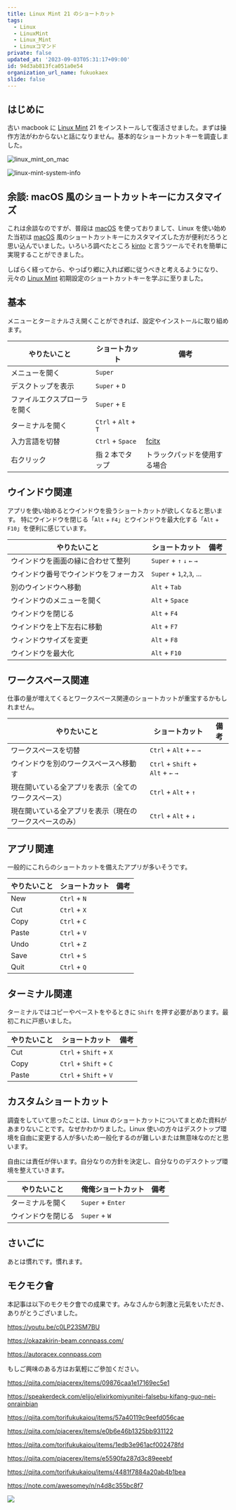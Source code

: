 ```yaml
---
title: Linux Mint 21 のショートカット
tags:
  - Linux
  - LinuxMint
  - Linux_Mint
  - Linuxコマンド
private: false
updated_at: '2023-09-03T05:31:17+09:00'
id: 94d3ab813fca051a0e54
organization_url_name: fukuokaex
slide: false
---
```


## はじめに

古い macbook に [Linux Mint] 21 をインストールして復活させました。まずは操作方法がわからないと話になりません。基本的なショートカットキーを調査しました。

![linux_mint_on_mac](https://user-images.githubusercontent.com/7563926/226134164-83465202-bd6b-4e44-a327-1a4ee27ea543.jpg)

![linux-mint-system-info](https://user-images.githubusercontent.com/7563926/241089029-d3fa01ab-1a56-42f6-86f4-929858145fdf.png)

[Linux Mint]: https://ja.wikipedia.org/wiki/Linux_Mint

## 余談: macOS 風のショートカットキーにカスタマイズ

これは余談なのですが、普段は [macOS] を使っておりまして、Linux を使い始めた当初は [macOS] 風のショートカットキーにカスタマイズした方が便利だろうと思い込んでいました。いろいろ調べたところ [kinto] と言うツールでそれを簡単に実現することができました。

しばらく経ってから、やっぱり郷に入れば郷に従うべきと考えるようになり、元々の [Linux Mint] 初期設定のショートカットキーを学ぶに至りました。

[macOS]: https://ja.wikipedia.org/wiki/MacOS
[kinto]: https://github.com/rbreaves/kinto

## 基本

メニューとターミナルさえ開くことができれば、設定やインストールに取り組めます。

| やりたいこと                 | ショートカット       | 備考                         |
| ---------------------------- | -------------------- | ---------------------------- |
| メニューを開く               | `Super`              |                              |
| デスクトップを表示           | `Super` + `D`        |                              |
| ファイルエクスプローラを開く | `Super` + `E`        |                              |
| ターミナルを開く             | `Ctrl` + `Alt` + `T` |                              |
| 入力言語を切替               | `Ctrl` + `Space`     | [fcitx]                      |
| 右クリック                   | 指 2 本でタップ      | トラックパッドを使用する場合 |

[fcitx]: https://wiki.archlinux.org/title/fcitx

## ウインドウ関連

アプリを使い始めるとウインドウを扱うショートカットが欲しくなると思います。
特にウインドウを閉じる「`Alt` + `F4`」とウインドウを最大化する「`Alt` + `F10`」を便利に感じています。

| やりたいこと                           | ショートカット             | 備考 |
| -------------------------------------- | -------------------------- | ---- |
| ウインドウを画面の縁に合わせて整列     | `Super` + `↑` `↓` `←` `→`  |      |
| ウインドウ番号でウインドウをフォーカス | `Super` + `1`,`2`,`3`, ... |      |
| 別のウインドウへ移動                   | `Alt` + `Tab`              |      |
| ウインドウのメニューを開く             | `Alt` + `Space`            |      |
| ウインドウを閉じる                     | `Alt` + `F4`               |      |
| ウインドウを上下左右に移動             | `Alt` + `F7`               |      |
| ウィンドウサイズを変更                 | `Alt` + `F8`               |      |
| ウインドウを最大化                     | `Alt` + `F10`              |      |

## ワークスペース関連

仕事の量が増えてくるとワークスペース関連のショートカットが重宝するかもしれません。

| やりたいこと                                             | ショートカット                     | 備考 |
| -------------------------------------------------------- | ---------------------------------- | ---- |
| ワークスペースを切替                                     | `Ctrl` + `Alt` + `←` `→`           |      |
| ウインドウを別のワークスペースへ移動す                   | `Ctrl` + `Shift` + `Alt` + `←` `→` |      |
| 現在開いている全アプリを表示（全てのワークスペース）     | `Ctrl` + `Alt` + `↑`               |      |
| 現在開いている全アプリを表示（現在のワークスペースのみ） | `Ctrl` + `Alt` + `↓`               |      |

## アプリ関連

一般的にこれらのショートカットを備えたアプリが多いそうです。

| やりたいこと | ショートカット | 備考 |
| ------------ | -------------- | ---- |
| New          | `Ctrl` + `N`   |      |
| Cut          | `Ctrl` + `X`   |      |
| Copy         | `Ctrl` + `C`   |      |
| Paste        | `Ctrl` + `V`   |      |
| Undo         | `Ctrl` + `Z`   |      |
| Save         | `Ctrl` + `S`   |      |
| Quit         | `Ctrl` + `Q`   |      |

## ターミナル関連

ターミナルではコピーやペーストをやるときに `Shift` を押す必要があります。最初これに戸惑いました。

| やりたいこと | ショートカット         | 備考 |
| ------------ | ---------------------- | ---- |
| Cut          | `Ctrl` + `Shift` + `X` |      |
| Copy         | `Ctrl` + `Shift` + `C` |      |
| Paste        | `Ctrl` + `Shift` + `V` |      |

## カスタムショートカット

調査をしていて思ったことは、Linux のショートカットについてまとめた資料があまりないことです。なぜかわかりました。Linux 使いの方々はデスクトップ環境を自由に変更する人が多いため一般化するのが難しいまたは無意味なのだと思います。

自由には責任が伴います。自分なりの方針を決定し、自分なりのデスクトップ環境を整えていきます。

| やりたいこと       | 俺俺ショートカット | 備考 |
| ------------------ | ------------------ | ---- |
| ターミナルを開く   | `Super` + `Enter`  |      |
| ウインドウを閉じる | `Super` + `W`      |      |

## さいごに

あとは慣れです。慣れます。

## モクモク會

本記事は以下のモクモク會での成果です。みなさんから刺激と元氣をいただき、ありがとうございました。

https://youtu.be/c0LP23SM7BU

https://okazakirin-beam.connpass.com/

https://autoracex.connpass.com

もしご興味のある方はお氣輕にご參加ください。

https://qiita.com/piacerex/items/09876caa1e17169ec5e1

https://speakerdeck.com/elijo/elixirkomiyunitei-falsebu-kifang-guo-nei-onrainbian

https://qiita.com/torifukukaiou/items/57a40119c9eefd056cae

https://qiita.com/piacerex/items/e0b6e46b1325bb931122

https://qiita.com/torifukukaiou/items/1edb3e961acf002478fd

https://qiita.com/piacerex/items/e5590fa287d3c89eeebf

https://qiita.com/torifukukaiou/items/4481f7884a20ab4b1bea

https://note.com/awesomey/n/n4d8c355bc8f7

![](https://qiita-image-store.s3.ap-northeast-1.amazonaws.com/0/82804/dc1ddba7-ab4c-5e20-1331-143c842be143.jpeg)
